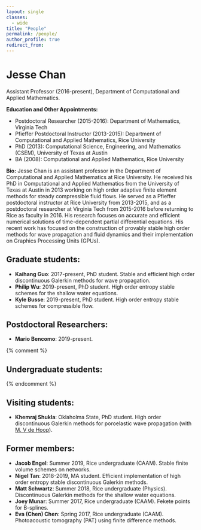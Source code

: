 ```yaml
---
layout: single
classes:
  - wide
title: "People"
permalink: /people/
author_profile: true
redirect_from: 
---
```


# Jesse Chan 

Assistant Professor (2016-present), Department of Computational and Applied Mathematics.

**Education and Other Appointments:**

* Postdoctoral Researcher (2015-2016): Department of Mathematics, Virginia Tech
* Pfieffer Postdoctoral Instructor (2013-2015): Department of Computational and Applied Mathematics, Rice University
* PhD (2013): Computational Science, Engineering, and Mathematics (CSEM), University of Texas at Austin
* BA (2008): Computational and Applied Mathematics, Rice University

**Bio:** Jesse Chan is an assistant professor in the Department of Computational and Applied Mathematics at Rice University.  He received his PhD in Computational and Applied Mathematics from the University of Texas at Austin in 2013 working on high order adaptive finite element methods for steady compressible fluid flows.  He served as a Pfieffer postdoctoral instructor at Rice University from 2013-2015, and as a postdoctoral researcher at Virginia Tech from 2015-2016 before returning to Rice as faculty in 2016. His research focuses on accurate and efficient numerical solutions of time-dependent partial differential equations. His recent work has focused on the construction of provably stable high order methods for wave propagation and fluid dynamics and their implementation on Graphics Processing Units (GPUs).

## Graduate students:

* **Kaihang Guo**: 2017-present, PhD student. Stable and efficient high order discontinuous Galerkin methods for wave propagation.
* **Philip Wu**: 2019-present, PhD student. High order entropy stable schemes for the shallow water equations.
* **Kyle Busse**: 2019-present, PhD student. High order entropy stable schemes for compressible flow.

## Postdoctoral Researchers:

* **Mario Bencomo**: 2019-present. 

{% comment %}
## Undergraduate students:
{% endcomment %}

## Visiting students:

* **Khemraj Shukla**: Oklaholma State, PhD student. High order discontinuous Galerkin methods for poroelastic wave propagation (with [M. V de Hoop](http://maartendehoop.rice.edu/)).

## Former members: 

* **Jacob Engel**: Summer 2019, Rice undergraduate (CAAM). Stable finite volume schemes on networks. 
* **Nigel Tan**: 2018-2019, MA student. Efficient implementation of high order entropy stable discontinuous Galerkin methods.
* **Matt Schwartz**: Summer 2018, Rice undergraduate (Physics). Discontinuous Galerkin methods for the shallow water equations.
* **Joey Munar**: Summer 2017, Rice undergraduate (CAAM). Fekete points for B-splines.
* **Eva (Chen) Chen**: Spring 2017, Rice undergraduate (CAAM). Photoacoustic tomography (PAT) using finite difference methods.

